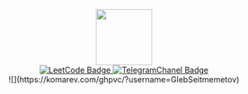 <div id="header" align="center">
  	<img src="https://media.giphy.com/media/dxn6fRlTIShoeBr69N/giphy.gif?cid=ecf05e47d91opx5x6mytjqj5xosf6n39i5yfrk8v3xih0zu7&ep=v1_gifs_search&rid=giphy.gif&ct=g" width="100"/>
</div>
<div id="badges" align="center">
	<a href="https://leetcode.com/glzi/" target="_blank">
		<img src="https://img.shields.io/badge/Leet%20Code-black?logo=leetcode" alt="LeetCode Badge"/>
	</a>
	<a href="https://t.me/glebseitmemetovchannel" target="_blank">
		<img src="https://img.shields.io/badge/Telegram-%23229ED9?style=flat-square" alt="TelegramChanel Badge"/>
	</a>
</div>
<div id="counter" align="center">
    ![](https://komarev.com/ghpvc/?username=GlebSeitmemetov)
</div>
